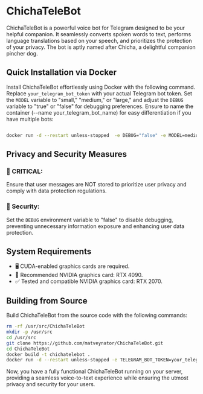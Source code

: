 # ChichaTeleBot

ChichaTeleBot is a powerful voice bot for Telegram designed to be your helpful companion. It seamlessly converts spoken words to text, performs language translations based on your speech, and prioritizes the protection of your privacy. The bot is aptly named after Chicha, a delightful companion pincher dog.

## Quick Installation via Docker

Install ChichaTeleBot effortlessly using Docker with the following command. Replace `your_telegram_bot_token` with your actual Telegram bot token. Set the `MODEL` variable to "small," "medium," or "large," and adjust the `DEBUG` variable to "true" or "false" for debugging preferences. Ensure to name the container (--name your_telegram_bot_name) for easy differentiation if you have multiple bots:

```bash

docker run -d --restart unless-stopped  -e DEBUG="false" -e MODEL=medium -e TELEGRAM_BOT_TOKEN="your_telegram_bot_token" --name your_telegram_bot_name matveynator/chichatelebot:latest

```

## Privacy and Security Measures

### 🚨 CRITICAL:
Ensure that user messages are NOT stored to prioritize user privacy and comply with data protection regulations.

### 🔐 Security:
Set the `DEBUG` environment variable to "false" to disable debugging, preventing unnecessary information exposure and enhancing user data protection.

## System Requirements

- 🖥️ CUDA-enabled graphics cards are required.
- 🚀 Recommended NVIDIA graphics card: RTX 4090.
- ✅ Tested and compatible NVIDIA graphics card: RTX 2070.

## Building from Source

Build ChichaTeleBot from the source code with the following commands:

```bash
rm -rf /usr/src/ChichaTeleBot
mkdir -p /usr/src
cd /usr/src
git clone https://github.com/matveynator/ChichaTeleBot.git
cd ChichaTeleBot
docker build -t chichatelebot .
docker run -d --restart unless-stopped -e TELEGRAM_BOT_TOKEN=your_telegram_bot_token -e MODEL=medium -e DEBUG="false" --name your_telegram_bot_name chichatelebot
```

Now, you have a fully functional ChichaTeleBot running on your server, providing a seamless voice-to-text experience while ensuring the utmost privacy and security for your users.
